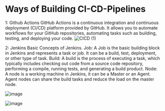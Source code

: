 # Ways of Building CI-CD-Pipelines
1: Github Actions
GitHub Actions is a continuous integration and continuous deployment (CI/CD) platform provided by GitHub. 
It allows you to automate workflows for your GitHub repositories, automating tasks such as building, testing, and deploying your code. 
![CICD (1)](https://github.com/Sean2xy/CI-CD-Pipelines/assets/85354774/560a3387-d040-4d5e-b2a7-f6a9f9110d44)

2: Jenkins
Basic Concepts of Jenkins.
Job: A Job is the basic building block in Jenkins and represents a task or job. It can be a build, test, deployment, or other type of task.
Build: A build is the process of executing a task, which typically includes checking out code from a source code repository, performing a compile, running tests, and generating a build product.
Node: A node is a working machine in Jenkins, it can be a Master or an Agent. Agent nodes can share the build tasks and reduce the load on the master node.

![image](https://github.com/Sean2xy/CI-CD-Pipelines/assets/85354774/9f7332c6-1208-49fb-9441-c9f5fd96e88f)

![image](https://github.com/Sean2xy/CI-CD-Pipelines/assets/85354774/afbf314c-4e11-46dc-97ee-0072f89a56e2)

